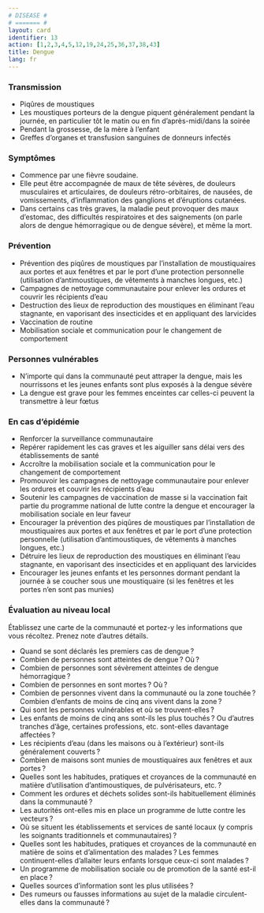 ```yaml
---
# DISEASE #
# ======= #
layout: card
identifier: 13
action: [1,2,3,4,5,12,19,24,25,36,37,38,43]
title: Dengue
lang: fr
---
```


### Transmission

- Piqûres de moustiques
- Les moustiques porteurs de la dengue piquent généralement pendant la journée, en particulier tôt le matin ou en fin d’après-midi/dans la soirée
- Pendant la grossesse, de la mère à l’enfant
- Greffes d’organes et transfusion sanguines de donneurs infectés

### Symptômes

- Commence par une fièvre soudaine.
- Elle peut être accompagnée de maux de tête sévères, de douleurs musculaires et articulaires, de douleurs rétro-orbitaires, de nausées, de vomissements, d’inflammation des ganglions et d’éruptions cutanées.
- Dans certains cas très graves, la maladie peut provoquer des maux d’estomac, des difficultés respiratoires et des saignements (on parle alors de dengue hémorragique ou de dengue sévère), et même la mort.

### Prévention

- Prévention des piqûres de moustiques par l’installation de moustiquaires aux portes et aux fenêtres et par le port d’une protection personnelle (utilisation d’antimoustiques, de vêtements à manches longues, etc.)
-	Campagnes de nettoyage communautaire pour enlever les ordures et couvrir les récipients d’eau
- Destruction des lieux de reproduction des moustiques en éliminant l’eau stagnante, en vaporisant des insecticides et en appliquant des larvicides
-	Vaccination de routine
- Mobilisation sociale et communication pour le changement de comportement

### Personnes vulnérables

- N’importe qui dans la communauté peut attraper la dengue, mais les nourrissons et les jeunes enfants sont plus exposés à la dengue sévère
- La dengue est grave pour les femmes enceintes car celles-ci peuvent la transmettre à leur fœtus

### En cas d’épidémie

-	Renforcer la surveillance communautaire
-	Repérer rapidement les cas graves et les aiguiller sans délai vers des établissements de santé
-	Accroître la mobilisation sociale et la communication pour le changement de comportement
- Promouvoir les campagnes de nettoyage communautaire pour enlever les ordures et couvrir les récipients d’eau
-	Soutenir les campagnes de vaccination de masse si la vaccination fait partie du programme national de lutte contre la dengue et encourager la mobilisation sociale en leur faveur
- Encourager la prévention des piqûres de moustiques par l’installation de moustiquaires aux portes et aux fenêtres et par le port d’une protection personnelle (utilisation d’antimoustiques, de vêtements à manches longues, etc.)
-	Détruire les lieux de reproduction des moustiques en éliminant l’eau stagnante, en vaporisant des insecticides et en appliquant des larvicides
- Encourager les jeunes enfants et les personnes dormant pendant la journée à se coucher sous une moustiquaire (si les fenêtres et les portes n’en sont pas munies)

### Évaluation au niveau local

Établissez une carte de la communauté et portez-y les informations que vous récoltez. Prenez note d’autres détails.

- Quand se sont déclarés les premiers cas de dengue ?
- Combien de personnes sont atteintes de dengue ? Où ?
- Combien de personnes sont sévèrement atteintes de dengue hémorragique ?
- Combien de personnes en sont mortes ? Où ?  
-	Combien de personnes vivent dans la communauté ou la zone touchée ? Combien d’enfants de moins de cinq ans vivent dans la zone ?
- Qui sont les personnes vulnérables et où se trouvent-elles ?
- Les enfants de moins de cinq ans sont-ils les plus touchés ? Ou d’autres tranches d’âge, certaines professions, etc. sont-elles davantage affectées ?
-	Les récipients d’eau (dans les maisons ou à l’extérieur) sont-ils généralement couverts ?
- Combien de maisons sont munies de moustiquaires aux fenêtres et aux portes ?
-	Quelles sont les habitudes, pratiques et croyances de la communauté en matière d’utilisation d’antimoustiques, de pulvérisateurs, etc. ?
- Comment les ordures et déchets solides sont-ils habituellement éliminés dans la communauté ?
- Les autorités ont-elles mis en place un programme de lutte contre les vecteurs ?
- Où se situent les établissements et services de santé locaux (y compris les soignants traditionnels et communautaires) ?
- Quelles sont les habitudes, pratiques et croyances de la communauté en matière de soins et d’alimentation des malades ? Les femmes continuent-elles d’allaiter leurs enfants lorsque ceux-ci sont malades ?
- Un programme de mobilisation sociale ou de promotion de la santé est-il en place ?
-	Quelles sources d’information sont les plus utilisées ?
- Des rumeurs ou fausses informations au sujet de la maladie circulent-elles dans la communauté ?
